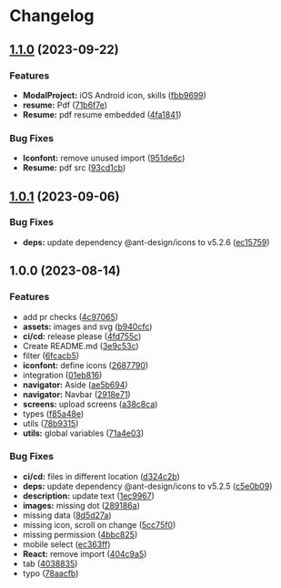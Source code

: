 # Changelog

## [1.1.0](https://github.com/LeleDallas/skillsfolio/compare/v1.0.1...v1.1.0) (2023-09-22)


### Features

* **ModalProject:** iOS Android icon, skills ([fbb9699](https://github.com/LeleDallas/skillsfolio/commit/fbb969925cb4f51995e9c4dc073d480138fb141b))
* **resume:** Pdf ([71b6f7e](https://github.com/LeleDallas/skillsfolio/commit/71b6f7ec54bf0a42d5300452dd2a5d47724cc950))
* **Resume:** pdf resume embedded ([4fa1841](https://github.com/LeleDallas/skillsfolio/commit/4fa1841715c2d2a8293d2fdb24792332abbf28b6))


### Bug Fixes

* **Iconfont:** remove unused import ([951de6c](https://github.com/LeleDallas/skillsfolio/commit/951de6c63db5749c9c52e39241d81b17f79557b0))
* **Resume:** pdf src ([93cd1cb](https://github.com/LeleDallas/skillsfolio/commit/93cd1cb0ffce17fa95b143dd8ae0d5e65d26a910))

## [1.0.1](https://github.com/LeleDallas/skillsfolio/compare/v1.0.0...v1.0.1) (2023-09-06)


### Bug Fixes

* **deps:** update dependency @ant-design/icons to v5.2.6 ([ec15759](https://github.com/LeleDallas/skillsfolio/commit/ec157599dc0d782ffb2869174f32122c328748b9))

## 1.0.0 (2023-08-14)


### Features

* add pr checks ([4c97065](https://github.com/LeleDallas/skillsfolio/commit/4c97065e070d87debe179ef30d67a6659d33ec1d))
* **assets:** images and svg ([b940cfc](https://github.com/LeleDallas/skillsfolio/commit/b940cfc65f8fb8bb2a1b82667d3f84cf8e50f927))
* **ci/cd:** release please ([4fd755c](https://github.com/LeleDallas/skillsfolio/commit/4fd755cb4007d3cbca8f1b6f2d442c8ce5b71915))
* Create README.md ([3e9c53c](https://github.com/LeleDallas/skillsfolio/commit/3e9c53c5a33cb9ecb0dc3b1c2be9730ea5b8526c))
* filter ([6fcacb5](https://github.com/LeleDallas/skillsfolio/commit/6fcacb5c98972248ff0f52cbe4bcc5c7bc8f5163))
* **iconfont:** define icons ([2687790](https://github.com/LeleDallas/skillsfolio/commit/2687790fcb569ada58f2c40c318ac200ea8317de))
* integration ([01eb816](https://github.com/LeleDallas/skillsfolio/commit/01eb81672fb7d7b42ae7d84a7ce516116629df07))
* **navigator:** Aside ([ae5b694](https://github.com/LeleDallas/skillsfolio/commit/ae5b694a91ef1fd0e71ddca7a47ee3640c42082a))
* **navigator:** Navbar ([2918e71](https://github.com/LeleDallas/skillsfolio/commit/2918e71aa7398192d5619c9eda199592a04e0620))
* **screens:** upload screens ([a38c8ca](https://github.com/LeleDallas/skillsfolio/commit/a38c8cabe9e980975a4d7203393a8b2f49e6e4bc))
* types ([f85a48e](https://github.com/LeleDallas/skillsfolio/commit/f85a48e52c6ee3f595698361baba489526b5388a))
* utils ([78b9315](https://github.com/LeleDallas/skillsfolio/commit/78b93153cf44d8a827ddba08cfd399d72f1fa0df))
* **utils:** global variables ([71a4e03](https://github.com/LeleDallas/skillsfolio/commit/71a4e037945a9082a98c78dc694ed4277ec5cfed))


### Bug Fixes

* **ci/cd:** files in different location ([d324c2b](https://github.com/LeleDallas/skillsfolio/commit/d324c2bb0bcdde457ee23bee725952ee77a5abc8))
* **deps:** update dependency @ant-design/icons to v5.2.5 ([c5e0b09](https://github.com/LeleDallas/skillsfolio/commit/c5e0b098ad9651ef8a7b0e307eb5c046e7e7e7db))
* **description:** update text ([1ec9967](https://github.com/LeleDallas/skillsfolio/commit/1ec9967a48c019426099a43ca2562a1d206c13a3))
* **images:** missing dot ([289186a](https://github.com/LeleDallas/skillsfolio/commit/289186a89243af06e066f3bebe3a8815f6982ec8))
* missing data ([8d5d27a](https://github.com/LeleDallas/skillsfolio/commit/8d5d27a4f267197434db7a2cc08a052a0e3faec1))
* missing icon, scroll on change ([5cc75f0](https://github.com/LeleDallas/skillsfolio/commit/5cc75f048cf3e1bbf5723d3f97008eda0e643e8d))
* missing permission ([4bbc825](https://github.com/LeleDallas/skillsfolio/commit/4bbc8258c99b5639f0e7bf09e917bf9b4a4fc444))
* mobile select ([ec363ff](https://github.com/LeleDallas/skillsfolio/commit/ec363ffc2e96a10f27e071b812e293b2a5ea3934))
* **React:** remove import ([404c9a5](https://github.com/LeleDallas/skillsfolio/commit/404c9a5149013e13469d55868f72400a26c8926c))
* tab ([4038835](https://github.com/LeleDallas/skillsfolio/commit/4038835c65a312b0110a452c4ab9542781243a75))
* typo ([78aacfb](https://github.com/LeleDallas/skillsfolio/commit/78aacfb38733a26b9af0700e8a5a3405e5c1a8fc))
